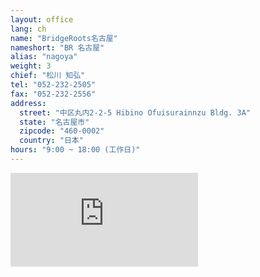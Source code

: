 ```yaml
---
layout: office
lang: ch
name: "BridgeRoots名古屋"
nameshort: "BR 名古屋"
alias: "nagoya"
weight: 3
chief: "松川 知弘"
tel: "052-232-2505"
fax: "052-232-2556"
address:
  street: "中区丸内2-2-5 Hibino Ofuisurainnzu Bldg. 3A"
  state: "名古屋市"
  zipcode: "460-0002"
  country: "日本"
hours: "9:00 ~ 18:00 (工作日)"
---
```


<iframe src="https://www.google.com/maps/embed?pb=!1m18!1m12!1m3!1d2305.989393579934!2d136.89669713501928!3d35.17752772455541!2m3!1f0!2f0!3f0!3m2!1i1024!2i768!4f13.1!3m3!1m2!1s0x600376d226147745%3A0x423dc9db935f7261!2s2+Chome-2-5+Marunouchi%2C+Naka-ku%2C+Nagoya-shi%2C+Aichi-ken+460-0002%2C+Japan!5e0!3m2!1sen!2sus!4v1474180264186" frameborder="0" style="border:0" allowfullscreen class="center-block googlemap"></iframe>
